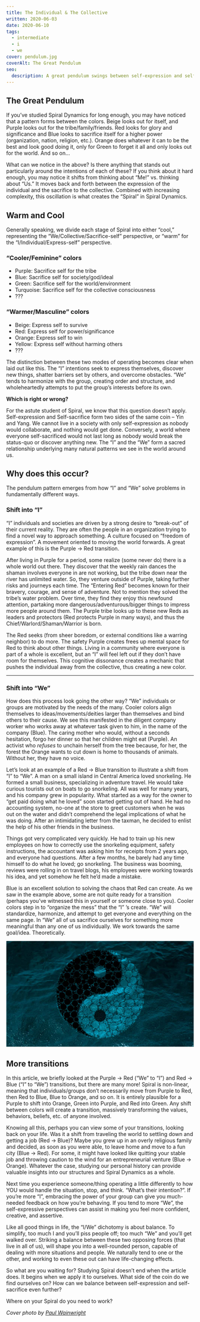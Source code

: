 ```yaml
---
title: The Individual & The Collective
written: 2020-06-03
date: 2020-06-10
tags:
  - intermediate
  - i
  - we
cover: pendulum.jpg
coverAlt: The Great Pendulum
seo:
  description: A great pendulum swings between self-expression and self-sacrifice. How does the oscillation of the Spiral and it's affect you and I?
---
```


## The Great Pendulum
If you’ve studied Spiral Dynamics for long enough, you may have noticed that a pattern forms between the colors. Beige looks out for itself, and Purple looks out for the tribe/family/friends. Red looks for glory and significance and Blue looks to sacrifice itself for a higher power (organization, nation, religion, etc.). Orange does whatever it can to be the best and look good doing it, only for Green to forget it all and only looks out for the world. And so on…

What can we notice in the above? Is there anything that stands out particularly around the intentions of each of these? If you think about it hard enough, you may notice it shifts from thinking about “Me!” vs. thinking about “Us.” It moves back and forth between the expression of the individual and the sacrifice to the collective. Combined with increasing complexity, this oscillation is what creates the “Spiral” in Spiral Dynamics.

## Warm and Cool
Generally speaking, we divide each stage of Spiral into either “cool,” representing the “We/Collective/Sacrifice-self” perspective, or “warm” for the “I/Individual/Express-self” perspective.

### “Cooler/Feminine” colors
- Purple: Sacrifice self for the tribe
- Blue: Sacrifice self for society/god/ideal
- Green: Sacrifice self for the world/environment
- Turquoise: Sacrifice self for the collective consciousness
- ???

### “Warmer/Masculine” colors
- Beige: Express self to survive
- Red: Express self for power/significance
- Orange: Express self to win
- Yellow: Express self without harming others
- ???

The distinction between these two modes of operating becomes clear when laid out like this. The “I” intentions seek to express themselves, discover new things, shatter barriers set by others, and overcome obstacles. “We” tends to harmonize with the group, creating order and structure, and wholeheartedly attempts to put the group’s interests before its own.

**Which is right or wrong?**

For the astute student of Spiral, we know that this question doesn’t apply. Self-expression and Self-sacrifice form two sides of the same coin – Yin and Yang. We cannot live in a society with only self-expression as nobody would collaborate, and nothing would get done. Conversely, a world where everyone self-sacrificed would not last long as nobody would break the status-quo or discover anything new. The “I” and the “We” form a sacred relationship underlying many natural patterns we see in the world around us.

## Why does this occur?
The pendulum pattern emerges from how “I” and “We” solve problems in fundamentally different ways.

### Shift into “I”
“I” individuals and societies are driven by a strong desire to “break-out” of their current reality. They are often the people in an organization trying to find a novel way to approach something. A culture focused on “freedom of expression”. A movement oriented to moving the world forwards. A great example of this is the Purple -> Red transition.

After living in Purple for a period, some realize (some never do) there is a whole world out there. They discover that the weekly rain dances the shaman involves everyone in are not working, but the tribe down near the river has unlimited water. So, they venture outside of Purple, taking further risks and journeys each time. The “Entering Red” becomes known for their bravery, courage, and sense of adventure. Not to mention they solved the tribe’s water problem. Over time, they find they enjoy this newfound attention, partaking more dangerous/adventurous/bigger things to impress more people around them. The Purple tribe looks up to these new Reds as leaders and protectors (Red protects Purple in many ways), and thus the Chief/Warlord/Shaman/Warrior is born.

The Red seeks (from sheer boredom, or external conditions like a warring neighbor) to do more. The safety Purple creates frees up mental space for Red to think about other things. Living in a community where everyone is part of a whole is excellent, but an “I” will feel left out if they don’t have room for themselves. This cognitive dissonance creates a mechanic that pushes the individual away from the collective, thus creating a new color.

---

### Shift into “We”

How does this process look going the other way? “We” individuals or groups are motivated by the needs of the many. Cooler colors align themselves to ideas/movements/deities larger than themselves and bind others to their cause. We see this manifested in the diligent company worker who works away at whatever task given to him, in the name of the company (Blue). The caring mother who would, without a seconds hesitation, forgo her dinner so that her children might eat (Purple). An activist who *refuses* to unchain herself from the tree because, for her, the forest the Orange wants to cut down is home to thousands of animals. Without her, they have no voice.

Let’s look at an example of a Red -> Blue transition to illustrate a shift from “I” to “We”. A man on a small island in Central America loved snorkeling. He formed a small business, specializing in adventure travel. He would take curious tourists out on boats to go snorkeling. All was well for many years, and his company grew in popularity. What started as a way for the owner to “get paid doing what he loved” soon started getting out of hand. He had no accounting system, no-one at the store to greet customers when he was out on the water and didn’t comprehend the legal implications of what he was doing. After an intimidating letter from the taxman, he decided to enlist the help of his other friends in the business.

Things got very complicated very quickly. He had to train up his new employees on how to correctly use the snorkeling equipment,  safety instructions, the accountant was asking him for receipts from 2 years ago, and everyone had questions. After a few months, he barely had any time himself to do what he loved; go snorkeling. The business was booming, reviews were rolling in on travel blogs, his employees were working towards his idea, and yet somehow he felt he’d made a mistake.

Blue is an excellent solution to solving the chaos that Red can create. As we saw in the example above, some are not quite ready for a transition (perhaps you’ve witnessed this in yourself or someone close to you). Cooler colors step in to “organize the mess” that the “I”  ’s create. “We” will standardize, harmonize, and attempt to get everyone and everything on the same page. In “We” all of us sacrifice ourselves for something more meaningful than any one of us individually. We work towards the same goal/idea. Theoretically.

![Yin and Yang](yin-yang.png)

## More transitions
In this article, we briefly looked at the Purple -> Red (“We” to “I”) and Red -> Blue (“I” to “We”) transitions, but there are many more! Spiral is non-linear, meaning that individuals/groups don’t necessarily move from Purple to Red, then Red to Blue, Blue to Orange, and so on. It is entirely plausible for a Purple to shift into Orange, Green into Purple, and Red into Green. Any shift between colors will create a transition, massively transforming the values, behaviors, beliefs, etc. of anyone involved.

Knowing all this, perhaps you can view some of your transitions, looking back on your life. Was it a shift from traveling the world to settling down and getting a job (Red -> Blue)? Maybe you grew up in an overly religious family and decided, as soon as you were able, to leave home and move to a fun city (Blue -> Red). For some, it might have looked like quitting your stable job and throwing caution to the wind for an entrepreneurial venture (Blue -> Orange). Whatever the case, studying our personal history can provide valuable insights into our structures and Spiral Dynamics as a whole.

Next time you experience someone/thing operating a little differently to how YOU would handle the situation, stop, and think. “What’s their intention?”. If you’re more “I”, embracing the power of your group can give you much-needed feedback on how you’re behaving. If you tend to more “We”, the self-expressive perspectives can assist in making you feel more confident, creative, and assertive.

Like all good things in life, the “I/We” dichotomy is about balance. To simplify, too much I and you’ll piss people off; too much “We” and you’ll get walked over. Striking a balance between these two opposing forces (that live in all of us), will shape you into a well-rounded person, capable of dealing with more situations and people. We naturally tend to one or the other, and working to even these out can have life-changing effects.

So what are you waiting for? Studying Spiral doesn’t end when the article does. It begins when we apply it to ourselves. What side of the coin do we find ourselves on? How can we balance between self-expression and self-sacrifice even further?

Where on your Spiral do you need to work?


*Cover photo by [Paul Wainwright](http://www.paulwainwrightphotography.com/)*
